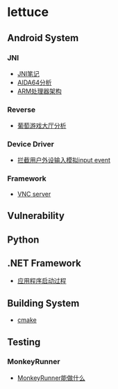 # lettuce

## Android System
### JNI
* [JNI笔记](https://github.com/loveisbug/lettuce/blob/master/wiki/android/jni/jni_notes.md)
* [AIDA64分析](https://github.com/loveisbug/lettuce/blob/master/wiki/android/jni/aida64.md)
* [ARM处理器架构](https://github.com/loveisbug/lettuce/blob/master/wiki/android/jni/arm_arch.md)

### Reverse
* [葡萄游戏大厅分析](https://github.com/loveisbug/lettuce/blob/master/wiki/android/reverse/putaogame.md)

### Device Driver
* [拦截用户外设输入模拟input event]()

### Framework
* [VNC server](https://github.com/loveisbug/lettuce/blob/master/wiki/android/framework/vnc_server_notes.md)


## Vulnerability

## Python

## .NET Framework
* [应用程序启动过程](https://github.com/loveisbug/lettuce/blob/master/wiki/dotnet/dotnet_app_startup.md)

## Building System
* [cmake](https://github.com/loveisbug/lettuce/blob/master/wiki/building/cmake_notes.md)

## Testing
### MonkeyRunner
* [MonkeyRunner能做什么]()